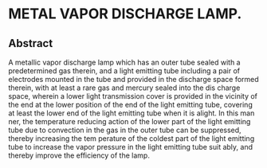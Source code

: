 # METAL VAPOR DISCHARGE LAMP.

## Abstract
A metallic vapor discharge lamp which has an outer tube sealed with a predetermined gas therein, and a light emitting tube including a pair of electrodes mounted in the tube and provided in the discharge space formed therein, with at least a rare gas and mercury sealed into the dis charge space, wherein a lower light transmission cover is provided in the vicinity of the end at the lower position of the end of the light emitting tube, covering at least the lower end of the light emitting tube when it is alight. In this man ner, the temperature reducing action of the lower part of the light emitting tube due to convection in the gas in the outer tube can be suppressed, thereby increasing the tem perature of the coldest part of the light emitting tube to increase the vapor pressure in the light emitting tube suit ably, and thereby improve the efficiency of the lamp.